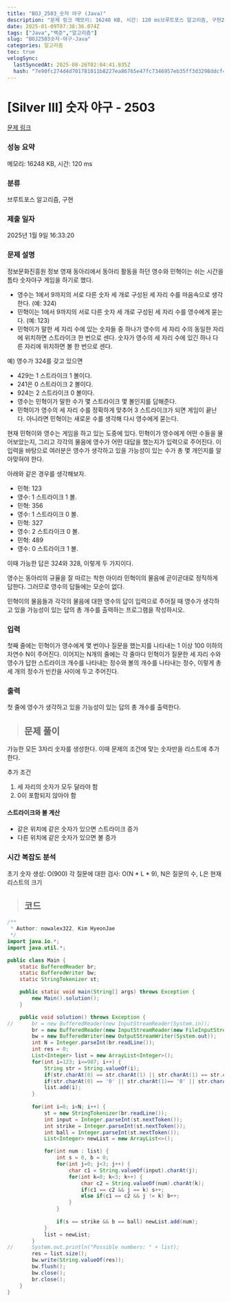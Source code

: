 ```yaml
---
title: "BOJ_2503_숫자 야구 (Java)"
description: "문제 링크 메모리: 16248 KB, 시간: 120 ms브루트포스 알고리즘, 구현2025년 1월 9일 16:33:20가능한 모든 3자리 숫자를 생성한다. 이때 문제의 조건에 맞는 숫자만을 리스트에 추가한다.추가 조건세 자리의 숫자가 모두 달라야 함0이 포함되지 않아야 "
date: 2025-01-09T07:38:36.074Z
tags: ["Java","백준","알고리즘"]
slug: "BOJ2503숫자-야구-Java"
categories: 알고리즘
toc: true
velogSync:
  lastSyncedAt: 2025-08-26T02:04:41.835Z
  hash: "7e90fc274d4d701781011b8227ea86765e47fc7346957eb35ff3d3298ddcf477"
---
```


# [Silver III] 숫자 야구 - 2503 

[문제 링크](https://www.acmicpc.net/problem/2503) 

### 성능 요약

메모리: 16248 KB, 시간: 120 ms

### 분류

브루트포스 알고리즘, 구현

### 제출 일자

2025년 1월 9일 16:33:20

### 문제 설명

<p>정보문화진흥원 정보 영재 동아리에서 동아리 활동을 하던 영수와 민혁이는 쉬는 시간을 틈타 숫자야구 게임을 하기로 했다.</p>

<ul>
	<li>영수는 1에서 9까지의 서로 다른 숫자 세 개로 구성된 세 자리 수를 마음속으로 생각한다. (예: 324)</li>
	<li>민혁이는 1에서 9까지의 서로 다른 숫자 세 개로 구성된 세 자리 수를 영수에게 묻는다. (예: 123)</li>
	<li>민혁이가 말한 세 자리 수에 있는 숫자들 중 하나가 영수의 세 자리 수의 동일한 자리에 위치하면 스트라이크 한 번으로 센다. 숫자가 영수의 세 자리 수에 있긴 하나 다른 자리에 위치하면 볼 한 번으로 센다.</li>
</ul>

<p>예) 영수가 324를 갖고 있으면 </p>

<ul>
	<li>429는 1 스트라이크 1 볼이다.</li>
	<li>241은 0 스트라이크 2 볼이다.</li>
	<li>924는 2 스트라이크 0 볼이다.</li>
	<li>영수는 민혁이가 말한 수가 몇 스트라이크 몇 볼인지를 답해준다.</li>
	<li>민혁이가 영수의 세 자리 수를 정확하게 맞추어 3 스트라이크가 되면 게임이 끝난다. 아니라면 민혁이는 새로운 수를 생각해 다시 영수에게 묻는다.</li>
</ul>

<p>현재 민혁이와 영수는 게임을 하고 있는 도중에 있다. 민혁이가 영수에게 어떤 수들을 물어보았는지, 그리고 각각의 물음에 영수가 어떤 대답을 했는지가 입력으로 주어진다. 이 입력을 바탕으로 여러분은 영수가 생각하고 있을 가능성이 있는 수가 총 몇 개인지를 알아맞혀야 한다.</p>

<p>아래와 같은 경우를 생각해보자.  </p>

<ul>
	<li>민혁: 123</li>
	<li>영수: 1 스트라이크 1 볼.</li>
	<li>민혁: 356</li>
	<li>영수: 1 스트라이크 0 볼.</li>
	<li>민혁: 327</li>
	<li>영수: 2 스트라이크 0 볼.</li>
	<li>민혁: 489</li>
	<li>영수: 0 스트라이크 1 볼.</li>
</ul>

<p>이때 가능한 답은 324와 328, 이렇게 두 가지이다.</p>

<p>영수는 동아리의 규율을 잘 따르는 착한 아이라 민혁이의 물음에 곧이곧대로 정직하게 답한다. 그러므로 영수의 답들에는 모순이 없다.</p>

<p>민혁이의 물음들과 각각의 물음에 대한 영수의 답이 입력으로 주어질 때 영수가 생각하고 있을 가능성이 있는 답의 총 개수를 출력하는 프로그램을 작성하시오.</p>

### 입력 

 <p>첫째 줄에는 민혁이가 영수에게 몇 번이나 질문을 했는지를 나타내는 1 이상 100 이하의 자연수 N이 주어진다. 이어지는 N개의 줄에는 각 줄마다 민혁이가 질문한 세 자리 수와 영수가 답한 스트라이크 개수를 나타내는 정수와 볼의 개수를 나타내는 정수, 이렇게 총 세 개의 정수가 빈칸을 사이에 두고 주어진다.</p>

### 출력 

 <p>첫 줄에 영수가 생각하고 있을 가능성이 있는 답의 총 개수를 출력한다.</p>



> ## 문제 풀이

가능한 모든 3자리 숫자를 생성한다. 이때 문제의 조건에 맞는 숫자만을 리스트에 추가한다.

추가 조건

1. 세 자리의 숫자가 모두 달라야 함
2. 0이 포함되지 않아야 함

#### 스트라이크와 볼 계산
- 같은 위치에 같은 숫자가 있으면 스트라이크 증가
- 다른 위치에 같은 숫자가 있으면 볼 증가

### 시간 복잡도 분석

초기 숫자 생성: O(900)
각 질문에 대한 검사: O(N * L * 9), N은 질문의 수, L은 현재 리스트의 크기

> ## 코드

```java
/**
 * Author: nowalex322, Kim HyeonJae
 */
import java.io.*;
import java.util.*;

public class Main {
	static BufferedReader br;
	static BufferedWriter bw;
	static StringTokenizer st;

	public static void main(String[] args) throws Exception {
		new Main().solution();
	}

	public void solution() throws Exception {
//		br = new BufferedReader(new InputStreamReader(System.in));
		br = new BufferedReader(new InputStreamReader(new FileInputStream("input.txt")));
		bw = new BufferedWriter(new OutputStreamWriter(System.out));
		int N = Integer.parseInt(br.readLine());
		int res = 0;
		List<Integer> list = new ArrayList<Integer>();
		for(int i=123; i<=987; i++) {
			String str = String.valueOf(i);
			if(str.charAt(0) == str.charAt(1) || str.charAt(1) == str.charAt(2) || str.charAt(2) == str.charAt(0)) continue;
			if(str.charAt(0) == '0' || str.charAt(1)== '0' || str.charAt(2) == '0') continue;
			list.add(i);
		}
		
		for(int i=0; i<N; i++) {
			st = new StringTokenizer(br.readLine());
			int input = Integer.parseInt(st.nextToken());
			int strike = Integer.parseInt(st.nextToken());
			int ball = Integer.parseInt(st.nextToken());
		    List<Integer> newList = new ArrayList<>();

			for(int num : list) {
				int s = 0, b = 0;
				for(int j=0; j<3; j++) {
					char c1 = String.valueOf(input).charAt(j);
					for(int k=0; k<3; k++) {
						char c2 = String.valueOf(num).charAt(k);
						if(c1 == c2 && j == k) s++;
						else if(c1 == c2 && j != k) b++;
					}
				}
				
				if(s == strike && b == ball) newList.add(num);
			}
			list = newList;
		}
//		System.out.println("Possible numbers: " + list);
		res = list.size();
		bw.write(String.valueOf(res));
		bw.flush();
		bw.close();
		br.close();
	}
}

```